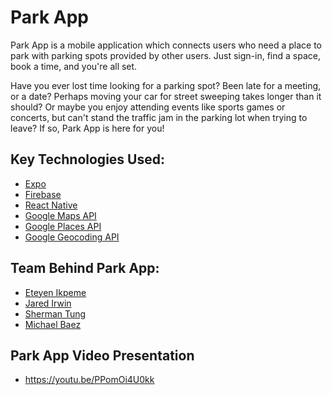 # Park App

Park App is a mobile application which connects users who need a place to park with parking spots provided by other users. Just sign-in, find a space, book a time, and you're all set.

Have you ever lost time looking for a parking spot? Been late for a meeting, or a date? Perhaps moving your car for street sweeping takes longer than it should? Or maybe you enjoy attending events like sports games or concerts, but can't stand the traffic jam in the parking lot when trying to leave? If so, Park App is here for you!

## Key Technologies Used:
  - [Expo](https://expo.dev/)
  - [Firebase](https://firebase.google.com/)
  - [React Native](https://reactnative.dev/)
  - [Google Maps API](https://developers.google.com/maps/gmp-get-started)
  - [Google Places API](https://developers.google.com/maps/documentation/places/web-service/overview)
  - [Google Geocoding API](https://developers.google.com/maps/documentation/geocoding/overview)

## Team Behind Park App:
  - [Eteyen Ikpeme](http://www.linkedin.com/in/eikpeme)
  - [Jared Irwin](https://www.linkedin.com/in/jared-irwin/)
  - [Sherman Tung](https://www.linkedin.com/in/sherman-tung/)
  - [Michael Baez](https://www.linkedin.com/in/michaeldbaez/)

  ## Park App Video Presentation
   - https://youtu.be/PPomOi4U0kk

